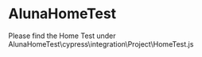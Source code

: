 # AlunaHomeTest
Please find the Home Test under AlunaHomeTest\cypress\integration\Project\HomeTest.js
